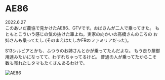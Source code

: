 # AE86

2022.6.27<br />
このあいだ農協で見かけたAE86、GTVです。おばさんが二人で乗ってきた。
もともとこういう感じの気の抜けた車よね。実家の向かいの高橋さんのころの
お姉さんも乗ってたし (そのまえはたしかFRのファミリアだった)。

S13シルビアとかも、ふつうのお姉さんとかが乗ってたんだよな。
もう走り屋御用達みたいになってて、わすれちゃってるけど。
普通の人が乗ってたからこそ数も売れたしタマもたくさんあるわけで。

![AE86](AE86.png)